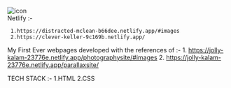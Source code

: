 ![icon](https://user-images.githubusercontent.com/44155019/132555246-8d448565-f8b5-48ad-aec9-752172414416.png)   
Netlify :-
     
     1.https://distracted-mclean-b66dee.netlify.app/#images            
     2.https://clever-keller-9c169b.netlify.app/

My First Ever webpages developed with the references of :- 
     1. https://jolly-kalam-23776e.netlify.app/photographysite/#images
     2. https://jolly-kalam-23776e.netlify.app/parallaxsite/
 
TECH STACK :- 
 1.HTML
 2.CSS






 
